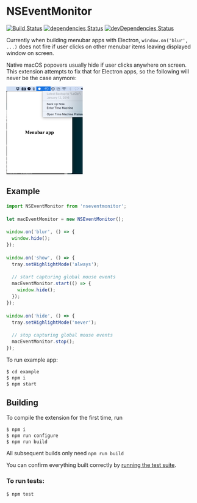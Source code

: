# NSEventMonitor
[![Build Status](https://api.travis-ci.org/pronebird/NSEventMonitor.svg)](https://travis-ci.org/pronebird/NSEventMonitor)
[![dependencies Status](https://david-dm.org/pronebird/NSEventMonitor/status.svg)](https://david-dm.org/pronebird/NSEventMonitor)
[![devDependencies Status](https://david-dm.org/pronebird/NSEventMonitor/dev-status.svg)](https://david-dm.org/pronebird/NSEventMonitor?type=dev)

Currently when building menubar apps with Electron, `window.on('blur', ...)` does not fire if user clicks on other menubar items leaving displayed window on screen. 

Native macOS popovers usually hide if user clicks anywhere on screen. This extension attempts to fix that for Electron apps, so the following will never be the case anymore:

<img src="readme/screenshot.png" width="200" />

## Example

```js
import NSEventMonitor from 'nseventmonitor';

let macEventMonitor = new NSEventMonitor();

window.on('blur', () => {
  window.hide();
});

window.on('show', () => {
  tray.setHighlightMode('always');

  // start capturing global mouse events
  macEventMonitor.start(() => {
    window.hide();
  });
});

window.on('hide', () => {
  tray.setHighlightMode('never');

  // stop capturing global mouse events
  macEventMonitor.stop();
});
```

To run example app:

```
$ cd example
$ npm i
$ npm start
```

## Building

To compile the extension for the first time, run 

```
$ npm i
$ npm run configure
$ npm run build
```

All subsequent builds only need `npm run build`

You can confirm everything built correctly by [running the test suite](#to-run-tests).

### To run tests:

```
$ npm test
```
